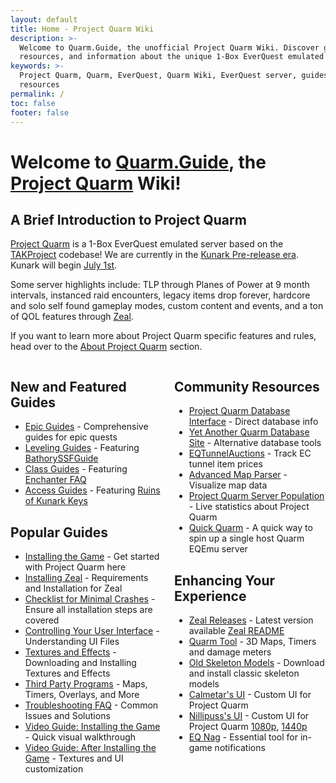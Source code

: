```yaml
---
layout: default
title: Home - Project Quarm Wiki
description: >-
  Welcome to Quarm.Guide, the unofficial Project Quarm Wiki. Discover guides,
  resources, and information about the unique 1-Box EverQuest emulated server.
keywords: >-
  Project Quarm, Quarm, EverQuest, Quarm Wiki, EverQuest server, guides,
  resources
permalink: /
toc: false
footer: false
---
```


# Welcome to [Quarm.Guide](https://quarm.guide), the [Project Quarm](https://www.projectquarm.com) Wiki!

## A Brief Introduction to Project Quarm

[Project Quarm](https://projectquarm.com/) is a 1-Box EverQuest emulated server based on the [TAKProject](https://www.takproject.net/) codebase! We are currently in the [Kunark Pre-release era](https://quarm.guide/2024/05/15/everything-we-know-about-kunark/). Kunark will begin [July 1st](https://quarm.guide/about-project-quarm#kunark-2x-july-1st-2024).

Some server highlights include: TLP through Planes of Power at 9 month intervals, instanced raid encounters, legacy items drop forever, hardcore and solo self found gameplay modes, custom content and events, and a ton of QOL features through [Zeal](https://github.com/iamclint/Zeal).

If you want to learn more about Project Quarm specific features and rules, head over to the [About Project Quarm](about-project-quarm) section.

<div style="display: flex;">
    <div style="flex: 1; margin-right: 10px;">
        <h2>New and Featured Guides</h2>
        <ul>
            <li><a href="{{ '/epic-guides' | relative_url }}">Epic Guides</a> - Comprehensive guides for epic quests</li>
            <li><a href="{{ '/leveling-guides#BathorySSFGuide' | relative_url }}">Leveling Guides</a> - Featuring <a href="{{ '/leveling-guides#BathorySSFGuide' | relative_url }}">BathorySSFGuide</a></li>
            <li><a href="{{ '/class-guides#enchanter-faq' | relative_url }}">Class Guides</a> - Featuring <a href="{{ '/class-guides#enchanter-faq' | relative_url }}">Enchanter FAQ</a></li>
            <li><a href="{{ '/access-guides#Ruins-of-Kunark-Keys' | relative_url }}">Access Guides</a> - Featuring <a href="{{ '/access-guides#Ruins-of-Kunark-Keys' | relative_url }}">Ruins of Kunark Keys</a></li>
        </ul>
        <h2>Popular Guides</h2>
        <ul>
            <li><a href="{{ '/installing-the-game' | relative_url }}">Installing the Game</a> - Get started with Project Quarm here</li>
            <li><a href="https://quarm.guide/installing-the-game#step-4-installing-zeal-" aria-label="Installing Zeal - Requirements and Installation for Zeal">Installing Zeal</a> - Requirements and Installation for Zeal</li>
            <li><a href="https://quarm.guide/2024/04/20/xanaxs-checklist-for-minimal-crashes/">Checklist for Minimal Crashes</a> - Ensure all installation steps are covered</li>
            <li><a href="{{ '/after-installing-the-game#controlling-your-user-interface' | relative_url }}">Controlling Your User Interface</a> - Understanding UI Files</li>
            <li><a href="{{ '/textures-and-effects' | relative_url }}">Textures and Effects</a> - Downloading and Installing Textures and Effects</li>
            <li><a href="{{ '/third-party-programs' | relative_url }}">Third Party Programs</a> - Maps, Timers, Overlays, and More</li>
            <li><a href="{{ '/troubleshooting-faq' | relative_url }}">Troubleshooting FAQ</a> - Common Issues and Solutions</li>
            <li><a href="https://www.youtube.com/watch?v=aM0MX67me5Y" aria-label="Video Guide: Installing the Game - Quick visual walkthrough">Video Guide: Installing the Game</a> - Quick visual walkthrough</li>
            <li><a href="https://www.youtube.com/watch?v=tmU_5kBZbu8" aria-label="Video Guide: After Installing the Game - Textures and UI customization">Video Guide: After Installing the Game</a> - Textures and UI customization</li>
        </ul>
    </div>
    <div style="flex: 1; margin-left: 10px;">
        <h2>Community Resources</h2>
        <ul>
            <li><a href="https://www.pqdi.cc/" aria-label="Project Quarm Database Interface - Direct information from the Project Quarm database">Project Quarm Database Interface</a> - Direct database info</li>
            <li><a href="https://yaqds.bytelligence.com/" aria-label="Yet Another Quarm Database Site - An alternative view of the Project Quarm database">Yet Another Quarm Database Site</a> - Alternative database tools</li>
            <li><a href="https://www.eqtunnelauctions.com/" aria-label="EQTunnelAuctions - Track EC tunnel item prices">EQTunnelAuctions</a> - Track EC tunnel item prices</li>
            <li><a href="https://eqmap.vercel.app/" aria-label="Advanced Map Parser - Visualize map data">Advanced Map Parser</a> - Visualize map data</li>
            <li><a href="https://www.eqemulator.org/index.php?pageid=serverinfo&worldid=3962" aria-label="Project Quarm Server Population - Live statistics and information about the Project Quarm server">Project Quarm Server Population</a> - Live statistics about Project Quarm</li>
            <li><a href="https://github.com/ryhoneyman/quick-quarm" aria-label="Quick Quarm - A quick way to spin up a single host Quarm EQEmu server">Quick Quarm</a> - A quick way to spin up a single host Quarm EQEmu server</li>
        </ul>
        <h2>Enhancing Your Experience</h2>
        <ul>
            <li><a href="https://github.com/iamclint/Zeal/releases" aria-label="Zeal Releases - Download the latest version of Zeal">Zeal Releases</a> - Latest version available <a href="https://github.com/iamclint/Zeal/blob/main/README.md">Zeal README</a></li>
            <li><a href="https://github.com/EJWellman/QuarmTool" aria-label="Quarm Tool - Get help with technical questions">Quarm Tool</a> - 3D Maps, Timers and damage meters</li>
            <li><a href="{{ '/textures-and-effects#old-skeleton-models' | relative_url }}" aria-label="Old Skeleton Models - Download and install classic skeleton models">Old Skeleton Models</a> - Download and install classic skeleton models</li>
            <li><a href="{{ '/after-installing-the-game#calmetars-ui' | relative_url }}" aria-label="Calmetar's UI - Custom UI for Quarm">Calmetar's UI</a> - Custom UI for Project Quarm</li>
            <li><a href="{{ '/after-installing-the-game#where-to-get-quarm-user-interfaces' | relative_url }}" aria-label="Nillipuss's UI - Custom UI for Quarm">Nillipuss's UI</a> - Custom UI for Project Quarm <a href="{{ '/after-installing-the-game#nillipuss-ui-1080p' | relative_url }}">1080p</a>, <a href="{{ '/after-installing-the-game#nillipuss-ui-1440p' | relative_url }}">1440p</a></li>
            <li><a href="{{ '/third-party-programs#eq-nag' | relative_url }}" aria-label="EQ Nag - Essential tool for in-game notifications">EQ Nag</a> - Essential tool for in-game notifications</li>
        </ul>
    </div>
</div>
